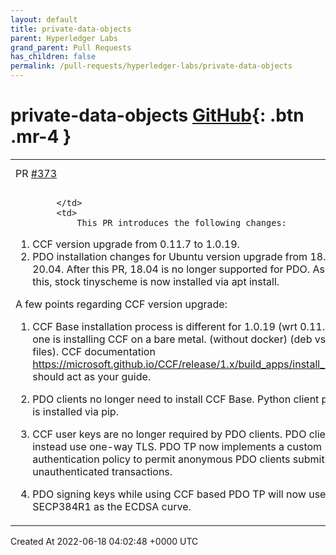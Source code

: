 ```yaml
---
layout: default
title: private-data-objects
parent: Hyperledger Labs
grand_parent: Pull Requests
has_children: false
permalink: /pull-requests/hyperledger-labs/private-data-objects
---
```


# private-data-objects <span class="fs-3 right-align">[GitHub](https://github.com/hyperledger-labs/private-data-objects){: .btn .mr-4 }</span>


<div>
    <table>
        <tr>
            <td>
                PR <a href="https://github.com/hyperledger-labs/private-data-objects/pull/373" class=".btn">#373</a>
            </td>
            <td>
                <b>
                    Ccf upgrade
                </b>
            </td>
        </tr>
        <tr>
            <td>
                
            </td>
            <td>
                This PR introduces the following changes:

1. CCF version upgrade from 0.11.7 to 1.0.19.
2. PDO installation changes for Ubuntu version upgrade from 18.04 to 20.04. After this PR, 18.04 is no longer supported for PDO. As part of this, stock tinyscheme is now installed via apt install. 

A few points regarding CCF version upgrade:

1. CCF Base installation process is different for 1.0.19 (wrt 0.11.7) if one is installing CCF on a bare metal. (without docker) (deb vs tar files). CCF documentation https://microsoft.github.io/CCF/release/1.x/build_apps/install_bin.html should act as your guide. 

2. PDO clients no longer need to install CCF Base. Python client package is installed via pip. 

3. CCF user keys are no longer required by PDO clients. PDO clients will instead use one-way TLS. PDO TP now implements a custom authentication policy to permit anonymous PDO clients submit unauthenticated transactions.

4. PDO signing keys while using CCF based PDO TP will now use SECP384R1 as the ECDSA curve.
            </td>
        </tr>
    </table>
    <div class="right-align">
        Created At 2022-06-18 04:02:48 +0000 UTC
    </div>
</div>

